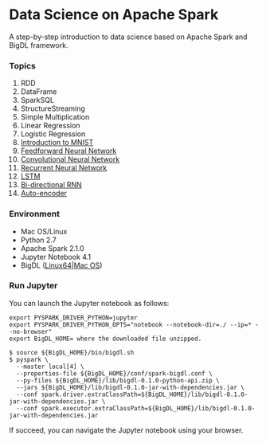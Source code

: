 # Data Science on Apache Spark

A step-by-step introduction to data science based on Apache Spark and BigDL framework. 

### Topics
1. RDD
2. DataFrame
3. SparkSQL
4. StructureStreaming
5. Simple Multiplication
6. Linear Regression
7. Logistic Regression
8. [Introduction to MNIST](https://github.com/intel-analytics/BigDL-Tutorials/blob/master/notebooks/neural_networks/introduction_to_mnist.ipynb)
9. [Feedforward Neural Network](https://github.com/intel-analytics/BigDL-Tutorials/blob/master/notebooks/neural_networks/deep_feed_forward_neural_network.ipynb)
10. [Convolutional Neural Network](https://github.com/intel-analytics/BigDL-Tutorials/blob/master/notebooks/neural_networks/cnn.ipynb)
11. [Recurrent Neural Network](https://github.com/intel-analytics/BigDL-Tutorials/blob/master/notebooks/neural_networks/rnn.ipynb)
12. [LSTM](https://github.com/intel-analytics/BigDL-Tutorials/blob/master/notebooks/neural_networks/lstm.ipynb)
13. [Bi-directional RNN](https://github.com/intel-analytics/BigDL-Tutorials/blob/master/notebooks/neural_networks/birnn.ipynb)
14. [Auto-encoder](https://github.com/intel-analytics/BigDL-Tutorials/blob/master/notebooks/neural_networks/autoencoder.ipynb)

### Environment

+ Mac OS/Linux
+ Python 2.7
+ Apache Spark 2.1.0
+ Jupyter Notebook 4.1
+ BigDL ([Linux64](https://repo1.maven.org/maven2/com/intel/analytics/bigdl/dist-spark-2.1.0-scala-2.11.8-linux64/0.1.0/dist-spark-2.1.0-scala-2.11.8-linux64-0.1.0-dist.zip)|[Mac OS](https://repo1.maven.org/maven2/com/intel/analytics/bigdl/dist-spark-2.1.0-scala-2.11.8-mac/0.1.0/dist-spark-2.1.0-scala-2.11.8-mac-0.1.0-dist.zip))

### Run Jupyter
You can launch the Jupyter notebook as follows:

```
export PYSPARK_DRIVER_PYTHON=jupyter
export PYSPARK_DRIVER_PYTHON_OPTS="notebook --notebook-dir=./ --ip=* --no-browser"
export BigDL_HOME= where the downloaded file unzipped.
```
```
$ source ${BigDL_HOME}/bin/bigdl.sh
$ pyspark \
  --master local[4] \
  --properties-file ${BigDL_HOME}/conf/spark-bigdl.conf \
  --py-files ${BigDL_HOME}/lib/bigdl-0.1.0-python-api.zip \
  --jars ${BigDL_HOME}/lib/bigdl-0.1.0-jar-with-dependencies.jar \
  --conf spark.driver.extraClassPath=${BigDL_HOME}/lib/bigdl-0.1.0-jar-with-dependencies.jar \
  --conf spark.executor.extraClassPath=${BigDL_HOME}/lib/bigdl-0.1.0-jar-with-dependencies.jar
```
If succeed, you can navigate the Jupyter notebook using your browser.
